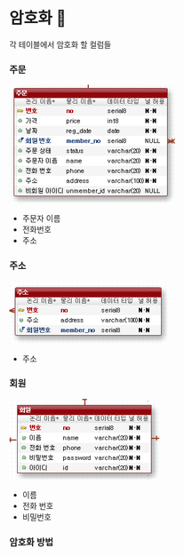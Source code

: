 # 암호화 :closed_lock_with_key:

각 테이블에서 암호화 할 컬럼들

### 주문

![주문](<https://github.com/hanseonghye/ShoppingmallProject/blob/master/img/enc-img3.png>)

- 주문자 이름
- 전화번호
- 주소

### 주소

![주소](<https://github.com/hanseonghye/ShoppingmallProject/blob/master/img/enc-img2.png>)

- 주소

### 회원

![회원](<https://github.com/hanseonghye/ShoppingmallProject/blob/master/img/enc-img1.png>)

- 이름
- 전화 번호
- 비밀번호



### 암호화 방법

